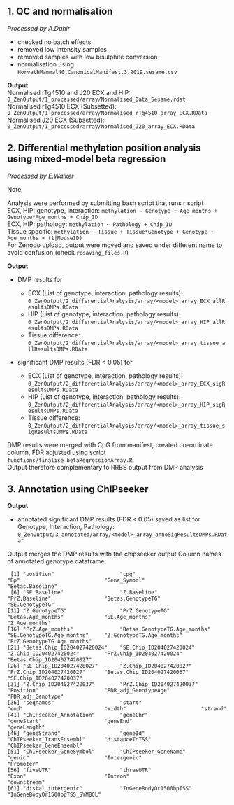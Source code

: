## 1. QC and normalisation 
*Processed by A.Dahir*
- checked no batch effects
- removed low intensity samples
- removed samples with low bisulphite conversion
- normalisation using ```HorvathMammal40.CanonicalManifest.3.2019.sesame.csv```

**Output**  
Normalised rTg4510 and J20 ECX and HIP: ```0_ZenOutput/1_processed/array/Normalised_Data_Sesame.rdat```  
Normalised rTg4510 ECX (Subsetted): ```0_ZenOutput/1_processed/array/Normalised_rTg4510_array_ECX.RData```  
Normalised J20 ECX (Subsetted): ```0_ZenOutput/1_processed/array/Normalised_J20_array_ECX.RData```  
  
## 2. Differential methylation position analysis using mixed-model beta regression 
*Processed by E.Walker*
> [!Note]
> Analysis were performed by submitting bash script that runs r script  
> ECX, HIP: genotype, interaction: ```methylation ~ Genotype + Age_months + Genotype*Age_months + Chip_ID```  
> ECX, HIP: pathology: ```methylation ~ Pathology + Chip_ID```    
> Tissue specific: ```methylation ~ Tissue + Tissue*Genotype + Genotype + Age_months + (1|MouseID)```  
> For Zenodo upload, output were moved and saved under different name to avoid confusion (check ```resaving_files.R```)

**Output**  
- DMP results for
  + ECX (List of genotype, interaction, pathology results): ```0_ZenOutput/2_differentialAnalysis/array/<model>_array_ECX_allResultsDMPs.RData```
  + HIP (List of genotype, interaction, pathology results): ```0_ZenOutput/2_differentialAnalysis/array/<model>_array_HIP_allResultsDMPs.RData```
  + Tissue difference: ```0_ZenOutput/2_differentialAnalysis/array/<model>_array_tissue_allResultsDMPs.RData```

- significant DMP results (FDR < 0.05) for
  + ECX (List of genotype, interaction, pathology results): ```0_ZenOutput/2_differentialAnalysis/array/<model>_array_ECX_sigResultsDMPs.RData```
  + HIP (List of genotype, interaction, pathology results): ```0_ZenOutput/2_differentialAnalysis/array/<model>_array_HIP_sigResultsDMPs.RData```
  + Tissue difference: ```0_ZenOutput/2_differentialAnalysis/array/<model>_array_tissue_sigResultsDMPs.RData```
    
DMP results were merged with CpG from manifest, created co-ordinate column, FDR adjusted using script ```functions/finalise_betaRegressionArray.R```.   
Output therefore complementary to RRBS output from DMP analysis

 ## 3. Annotation using ChIPseeker
 **Output**  
 - annotated significant DMP results (FDR < 0.05) saved as list for Genotype, Interaction, Pathology:
   ```0_ZenOutput/3_annotated/array/<model>_array_annoSigResultsDMPs.RData"```
   
Output merges the DMP results with the chipseeker output
Column names of annotated genotype dataframe:
```
 [1] "position"                     "cpg"                          "Bp"                           "Gene_Symbol"                  "Betas.Baseline"              
 [6] "SE.Baseline"                  "Z.Baseline"                   "PrZ.Baseline"                 "Betas.GenotypeTG"             "SE.GenotypeTG"               
[11] "Z.GenotypeTG"                 "PrZ.GenotypeTG"               "Betas.Age_months"             "SE.Age_months"                "Z.Age_months"                
[16] "PrZ.Age_months"               "Betas.GenotypeTG.Age_months"  "SE.GenotypeTG.Age_months"     "Z.GenotypeTG.Age_months"      "PrZ.GenotypeTG.Age_months"   
[21] "Betas.Chip_ID204027420024"    "SE.Chip_ID204027420024"       "Z.Chip_ID204027420024"        "PrZ.Chip_ID204027420024"      "Betas.Chip_ID204027420027"   
[26] "SE.Chip_ID204027420027"       "Z.Chip_ID204027420027"        "PrZ.Chip_ID204027420027"      "Betas.Chip_ID204027420037"    "SE.Chip_ID204027420037"      
[31] "Z.Chip_ID204027420037"        "PrZ.Chip_ID204027420037"      "Position"                     "FDR_adj_GenotypeAge"          "FDR_adj_Genotype"            
[36] "seqnames"                     "start"                        "end"                          "width"                        "strand"                      
[41] "ChIPseeker_Annotation"        "geneChr"                      "geneStart"                    "geneEnd"                      "geneLength"                  
[46] "geneStrand"                   "geneId"                       "ChIPseeker_TransEnsembl"      "distanceToTSS"                "ChIPseeker_GeneEnsembl"      
[51] "ChIPseeker_GeneSymbol"        "ChIPseeker_GeneName"          "genic"                        "Intergenic"                   "Promoter"                    
[56] "fiveUTR"                      "threeUTR"                     "Exon"                         "Intron"                       "downstream"                  
[61] "distal_intergenic"            "InGeneBodyOr1500bpTSS"        "InGeneBodyOr1500bpTSS_SYMBOL"
```
